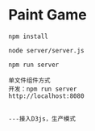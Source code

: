 # Paint Game #


    npm install

    node server/server.js

    npm run server

    单文件组件方式
    开发：npm run server
    http://localhost:8080


    ---接入D3js，生产模式